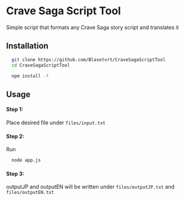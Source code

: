 
# Crave Saga Script Tool

Simple script that formats any Crave Saga story script and translates it




## Installation



```bash
  git clone https://github.com/Blasetvrt/CraveSagaScriptTool
  cd CraveSagaScriptTool
```
```bash
  npm install -f
```
    
## Usage
#### **Step 1:**
  Place desired file under ` files/input.txt `
#### **Step 2:**
  Run
```bash
  node app.js
```
#### **Step 3:**
  outputJP and outputEN will be written under ` files/outputJP.txt ` and ` files/outputEN.txt `
